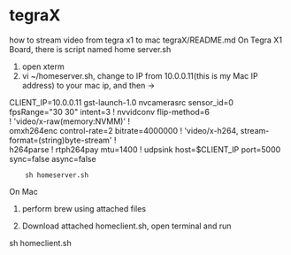# tegraX
how to stream video from tegra x1 to mac
tegraX/README.md
On Tegra X1 Board, there is script named home server.sh
1. open xterm
2. vi ~/homeserver.sh, change to IP from 10.0.0.11(this is my Mac IP address) to your mac ip, and then -> 

CLIENT_IP=10.0.0.11
gst-launch-1.0 nvcamerasrc sensor_id=0 fpsRange="30 30" intent=3 ! nvvidconv flip-method=6 \
! 'video/x-raw(memory:NVMM)' ! \
omxh264enc control-rate=2 bitrate=4000000 ! 'video/x-h264, stream-format=(string)byte-stream' ! \
h264parse ! rtph264pay mtu=1400 ! udpsink host=$CLIENT_IP port=5000 sync=false async=false

        sh homeserver.sh

On Mac
1. perform brew using attached files

2. Download attached homeclient.sh, open terminal and run

sh homeclient.sh    
